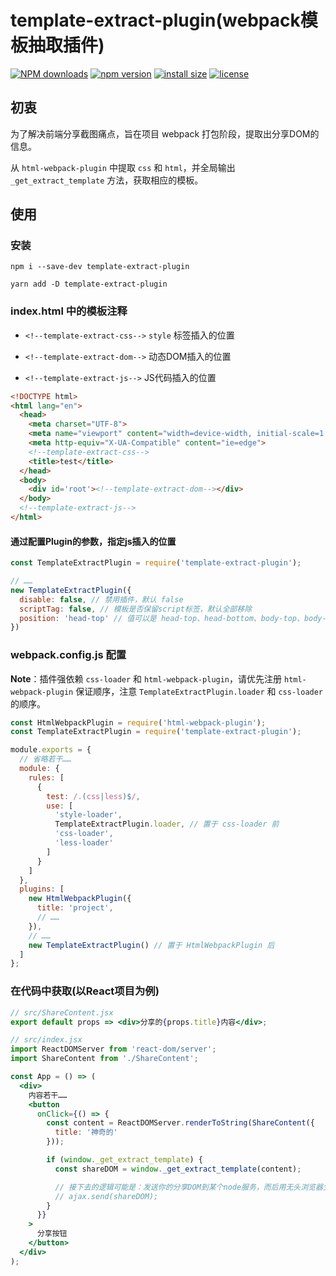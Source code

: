 # template-extract-plugin(webpack模板抽取插件)

[![NPM downloads](http://img.shields.io/npm/dm/template-extract-plugin.svg?style=flat-square)](https://www.npmjs.com/package/@omni-door/utils)
[![npm version](https://badge.fury.io/js/template-extract-plugin.svg)](https://badge.fury.io/js/template-extract-plugin)
[![install size](https://packagephobia.now.sh/badge?p=template-extract-plugin)](https://packagephobia.now.sh/result?p=template-extract-plugin)
[![license](http://img.shields.io/npm/l/template-extract-plugin.svg)](https://github.com/omni-door/utils/blob/master/LICENSE)

## 初衷
为了解决前端分享截图痛点，旨在项目 webpack 打包阶段，提取出分享DOM的信息。

从 `html-webpack-plugin` 中提取 `css` 和 `html`，并全局输出 `_get_extract_template` 方法，获取相应的模板。

## 使用

### 安装

```shell
npm i --save-dev template-extract-plugin

yarn add -D template-extract-plugin
```

### index.html 中的模板注释

- `<!--template-extract-css-->` `style` 标签插入的位置

- `<!--template-extract-dom-->` 动态DOM插入的位置

- `<!--template-extract-js-->` JS代码插入的位置

```html
<!DOCTYPE html>
<html lang="en">
  <head>
    <meta charset="UTF-8">
    <meta name="viewport" content="width=device-width, initial-scale=1.0">
    <meta http-equiv="X-UA-Compatible" content="ie=edge">
    <!--template-extract-css-->
    <title>test</title>
  </head>
  <body>
    <div id='root'><!--template-extract-dom--></div>
  </body>
  <!--template-extract-js-->
</html>
```

#### 通过配置Plugin的参数，指定js插入的位置

```js
const TemplateExtractPlugin = require('template-extract-plugin');

// ……
new TemplateExtractPlugin({
  disable: false, // 禁用插件，默认 false 
  scriptTag: false, // 模板是否保留script标签，默认全部移除
  position: 'head-top' // 值可以是 head-top、head-bottom、body-top、body-bottom，默认 body-bottom
})
```

### webpack.config.js 配置
**Note**：插件强依赖 `css-loader` 和 `html-webpack-plugin`，请优先注册 `html-webpack-plugin` 保证顺序，注意 `TemplateExtractPlugin.loader` 和 `css-loader` 的顺序。

```js
const HtmlWebpackPlugin = require('html-webpack-plugin');
const TemplateExtractPlugin = require('template-extract-plugin');

module.exports = {
  // 省略若干……
  module: {
    rules: [
      {
        test: /.(css|less)$/,
        use: [
          'style-loader',
          TemplateExtractPlugin.loader, // 置于 css-loader 前
          'css-loader',
          'less-loader'
        ]
      }
    ]
  },
  plugins: [
    new HtmlWebpackPlugin({
      title: 'project',
      // ……
    }),
    // ……
    new TemplateExtractPlugin() // 置于 HtmlWebpackPlugin 后
  ]
};
```

### 在代码中获取(以React项目为例)
```jsx
// src/ShareContent.jsx
export default props => <div>分享的{props.title}内容</div>;
```

```jsx
// src/index.jsx
import ReactDOMServer from 'react-dom/server';
import ShareContent from './ShareContent';

const App = () => (
  <div>
    内容若干……
    <button
      onClick={() => {
        const content = ReactDOMServer.renderToString(ShareContent({
          title: '神奇的'
        }));

        if (window._get_extract_template) {
          const shareDOM = window._get_extract_template(content);

          // 接下去的逻辑可能是：发送你的分享DOM到某个node服务，而后用无头浏览器生成图片的相关信息返回给客户端
          // ajax.send(shareDOM);
        }
      }}
    >
      分享按钮
    </button>
  </div>
);
```